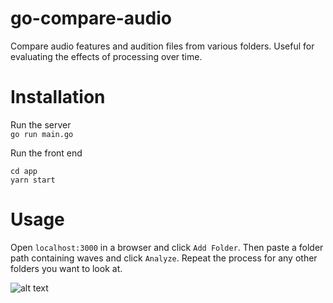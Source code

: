 # go-compare-audio

Compare audio features and audition files from various folders.  Useful for evaluating the effects of processing over time.

# Installation

Run the server  
`go run main.go`  

Run the front end  
```
cd app
yarn start
```

# Usage 
Open `localhost:3000` in a browser and click `Add Folder`.  Then paste a folder path containing waves and click `Analyze`.  Repeat the process for any other folders you want to look at.  

![alt text](https://user-images.githubusercontent.com/11822551/31025664-3db38eb8-a4f8-11e7-8442-eeebbe7fa3e0.png)